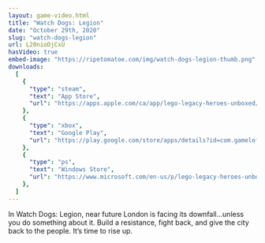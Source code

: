 ```yaml
---
layout: game-video.html
title: "Watch Dogs: Legion"
date: "October 29th, 2020"
slug: "watch-dogs-legion"
url: L20nioDjCxU
hasVideo: true
embed-image: "https://ripetomatoe.com/img/watch-dogs-legion-thumb.png"
downloads:
  [
    {
      "type": "steam",
      "text": "App Store",
      "url": "https://apps.apple.com/ca/app/lego-legacy-heroes-unboxed/id1393157487",
    },
    {
      "type": "xbox",
      "text": "Google Play",
      "url": "https://play.google.com/store/apps/details?id=com.gameloft.anmp.lego.heroes",
    },
    {
      "type": "ps",
      "text": "Windows Store",
      "url": "https://www.microsoft.com/en-us/p/lego-legacy-heroes-unboxed/9n8k8g736394",
    },
  ]
---
```


<div class="padded-wrapper">
    In Watch Dogs: Legion, near future London is facing its downfall...unless you do something about it. Build a resistance, fight back, and give the city back to the people. It’s time to rise up.
</div>
